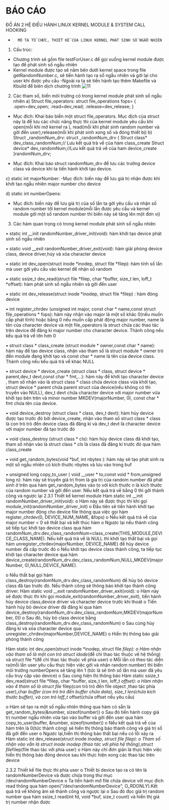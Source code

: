 # BÁO CÁO
 ĐỒ ÁN 2 HỆ ĐIỀU HÀNH
LINUX KERNEL MODULE
& SYSTEM CALL HOOKING

*		MÔ TẢ TỔ CHỨC, THIẾT KẾ CỦA LINUX KERNEL PHÁT SINH SỐ NGẪU NHIÊN

1) Cấu trúc:
- Chương trình sẽ gồm file testForUser.c để gọi xuống kernel module được tạo để phát sinh số ngẫu nhiên 
- Kernel module được tạo sẽ nằm bên dưới kernel space trong file getRandomNumber.c, sẽ tiến hành tạo ra số ngẫu nhiên và gởi lại cho user khi được yêu cầu
-Ngoài ra ta sẽ tiến hành tạo thêm Makefile và Kbuild để biên dịch chương trình
![11](https://imgur.com/zOKNH94)
 



2) Các tham số, biến môi trường có trong kernel module phát sinh số ngẫu nhiên
a) Struct file_operators:
struct file_operations fops=
{
 	.open=dev_open;
.read=dev_read;
.release=dev_release;
}
- Mục đích: Khai báo biến một struct file_operators. Mục địch của struct này là để lưu các chức năng thực thi của kernel module yêu cầu khi open(mỗi khi mở kernel ra ), read(mỗi khi phát sinh random number và gởi đến user),release(mỗi khi phát sinh xong số và đóng thiết bị)
b) Struct _randomNum_drv:
struct _randomNum_drv 
{
	Struct class* dev_class_randomNum;// Lưu kết quả trả về của hàm class_create
	Struct device* dev_randomNum;//Lưu kết quả trả về của ham device_create
}randomNum_drv;

- Mục đích: Khai báo struct randomNum_drv để lưu các trường device class và device khi ta tiến hành khởi tạo device.

c) static int majorNumber:
-Mục đích: biến này để lưu giá trị nhận được khi khởi tạo ngẫu nhiên major number cho device

d) static int numberOpens:
- Mục đích: biến này để lưu giá trị của số lần ta gởi yêu cầu và nhận số random number tới kernel module(mỗi lần được yêu cầu và kernel module gởi một số random number thì biến này sẽ tăng lên một đơn vị)
3) Các hàm quan trọng có trong kernel module phát sinh số ngẫu nhiên

•	static int __init randomNumber_driver_init(void): hàm khởi tạo device phát sinh số ngẫu nhiên

•	static void __exit  randomNumber_driver_exit(void): hàm giải phóng device class, device driver,hủy và xóa character device 

•	static int dev_open(struct inode *inodep, struct file *filep): hàm tính số lần mà user gởi yêu cầu vào kernel để nhận số random

•	static ssize_t dev_read(struct file *filep, char *buffer, size_t len, loff_t *offset): hàm phát sinh số ngẫu nhiên và gởi đến user

•	static int dev_release(struct inode *inodep, struct file *filep) : hàm đóng device

•	int register_chrdev (unsigned int  major, const char *  name,const struct file_operations *  fops): hàm này nhận vào major là một số khác 0(nếu muốn cấp phát tĩnh) hoặc bằng 0 nếu muốn cấp phát động major number, name là tên của character device và một file_operators là struct chứa các thao tác trên device để đăng kí major number cho character device. Thành công nếu kếu quả trả về lớn hơn 0


•	struct class * class_create (struct module *  owner,const char *  name): hàm này để tạo device class, nhận vào tham số là struct module *  owner trỏ đến module đang khởi tạo và const char *  name là tên của device class. Thành công nếu kếu quả trả về khác NULL


•	struct device * device_create (struct class *  class, struct device *  parent,dev_t  devt,const char *  fmt,...):  hàm này để khởi tạo character device , tham số nhận vào là struct class *  class chứa device class vừa khởi tạo, struct device *  parent chứa parent struct của device(nếu không có thì truyền vào NULL), dev_t  devt chứa character device với major number vừa khởi tạo bên trên và minor number MKDEV(majorNumber, 0), const char *  fmt chứa tên của device.


•	void device_destroy (struct class *  class, dev_t  devt): hàm hủy device được tạo trước đó bởi device_create, nhận vào tham số struct class *  class là con trỏ trỏ đến device class đã đăng kí và dev_t  devt là character device với major number đã tạo trước đó


•	void class_destroy (struct class *  cls): hàm hủy device class đã khởi tạo, tham số nhận vào là struct class *  cls là class đã đăng kí trước đó qua hàm class_create


•	void get_random_bytes(void *buf,  int nbytes ): hàm này sẽ tạo phát sinh ra một số ngẫu nhiên có kích thước nbytes và lưu vào trong buf


•	unsigned long copy_to_user (	void __user *  to,const void *  from,unsigned long  n):  hàm này sẽ truyền giá trị from là gía trị của random number đã phát sinh ở trên qua hàm get_random_bytes vào to với kích thước n là kích thước của random number và gởi đến user. Nếu kết quả trả về bằng 0 thì gởi thành công và ngược lại
2.3.1	Thiết kế kernel module
Hàm static int __init randomNumber_driver_init(void):
o	Hàm này sẽ được thực thi khi gọi module_init(randomNumber_driver_init)
o	Đầu tiên sẽ tiến hành khởi tạo major number động cho device file thông qua việc gọi hàm register_chrdev(0, DEVICE_NUM_NAME, &fops)
o	Nếu kết quả trả về của major number < 0 sẽ thất bại và kết thúc hàm
o	Ngược lại nếu thành công sẽ tiếp tục khởi tạo device class qua hàm randomNum_drv.dev_class_randomNum=class_create(THIS_MODULE,DEVICE_CLASS_NAME). Nếu kết quả trả về là NULL thì khởi tạo thất bại và gọi hàm unregister_chrdev(majorNumber, DEVICE_NAME) để hủy device number đã cấp trước đó
o	Nếu khởi tạo device class thành công, ta tiếp tục khởi tạo character device qua hàm device_create(randomNum_drv.dev_class_randomNum,NULL,MKDEV(majorNumber, 0),NULL,DEVICE_NAME).

o	Nếu thất bại gọi hàm class_destroy(randomNum_drv.dev_class_randomNum) để hủy bỏ device class đã tạo trước đó. Nếu thành công sẽ thông báo khởi tạo thành công driver.
Hàm static void __exit randomNumber_driver_exit(void):
o	Hàm này sẽ được thực thi khi gọi module_exit(randomNumber_driver_exit), tiến hành hủy device class,device driver và character device trước khi thoát
o	Tiến hành hủy bỏ  device driver đã đăng kí qua hàm device_destroy(randomNum_drv.dev_class_randomNum,MKDEV(majorNumber, 0))
o	Sau đó, hủy bỏ class device bằng class_destroy(randomNum_drv.dev_class_randomNum)
o	Sau cùng hủy đăng kí và xóa character device qua unregister_chrdev(majorNumber,DEVICE_NAME)
o	Hiển thị thông báo giải phóng thành công



Hàm static int dev_open(struct inode *inodep, struct file *filep):
o	Hàm nhận vào tham số là một con trỏ struct idode*(để chỉ thao tác thuộc về hệ thống) và struct file *(để chỉ thac tác thuộc về phía user)
o	Mỗi lần có theo tác diễn ra(mỗi lần user yêu cầu thực hiện việc gởi và nhận random number) thì biến môi trường numberOpens sẽ tăng lên 1 (tức là sẽ tính số lần mà user đã yêu cầu truy cập vào device)
o	Sau cùng hiện thị thông báo
Hàm static ssize_t dev_read(struct file *filep, char *buffer, size_t len, loff_t *offset):
o	Hàm nhận vào 4 tham số là struct file* filep(con trỏ trỏ đến file object ,thao tác phía user),char *buffer (con trỏ trỏ đến buffer chứa data), size_t len(chứa kích thước buffer), và con trỏ loff_t* offset(chứa offset nếu yêu cầu)

o	Hàm sẽ tạo ra một số ngẫu nhiên thông qua hàm có sẵn là get_random_bytes(&number, sizeof(number))
o	 Sau đó tiến hành copy giá trị number ngẫu nhiên vừa tạo vào buffer và gởi đến user qua hàm copy_to_user(buffer, &number, sizeof(number))
o	Nếu kết quả trả về của hàm trên là 0(tức thành công) sẻ hiển thị thông báo thành công và giá trị số đã gởi đến user
o	Ngược lại,hiển thị thông báo thất bại nếu có lỗi xảy ra
Hàm static int dev_release(struct inode *inodep, struct file *filep):
o	Tham số nhận vào vẫn là struct inode* inodep (thao tác với phía hệ thống),struct file*filep(file thao tác với phía user)
o	Hàm này chỉ đơn giản là thực hiện việc hiển thị thông báo đóng device sau khi thực hiện xong các thao tác trên device

2.3.2	Thiết kế file thực thi phía user
o	Thiết bị device tạo ra có tên là randomNumberDevice và được chứa trong thư mục /dev/randomNumberDevice
o	Ta tiến hành mở file chứa device với mục đích read thông qua hàm open("/dev/randomNumberDevice", O_RDONLY).Kết quả trả về không âm sẽ thành công và ngược lại
o	Sau đó đọc giá trị random number qua hàm ssize_t read(int fd, void *buf, size_t count) và hiển thị giá trị number nhận được

